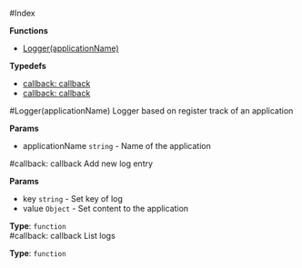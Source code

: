 #Index

**Functions**

* [Logger(applicationName)](#Logger)

**Typedefs**

* [callback: callback](#callback)
* [callback: callback](#callback)
 
<a name="Logger"></a>
#Logger(applicationName)
Logger based on register track of an application

**Params**

- applicationName `string` - Name of the application  

<a name="callback"></a>
#callback: callback
Add new log entry

**Params**

- key `string` - Set key of log  
- value `Object` - Set content to the application  

**Type**: `function`  
<a name="callback"></a>
#callback: callback
List logs

**Type**: `function`  
